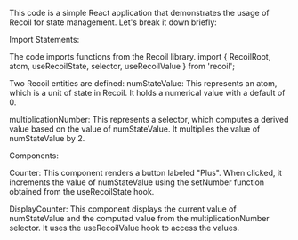 This code is a simple React application that demonstrates the usage of Recoil for state management. Let's break it down briefly:

Import Statements:

The code imports functions from the Recoil library.
import { RecoilRoot, atom, useRecoilState, selector, useRecoilValue } from 'recoil';

Two Recoil entities are defined:
numStateValue: This represents an atom, which is a unit of state in Recoil. It holds a numerical value with a default of 0.

multiplicationNumber: This represents a selector, which computes a derived value based on the value of numStateValue. It multiplies the value of numStateValue by 2.

Components:

Counter: This component renders a button labeled "Plus". When clicked, it increments the value of numStateValue using the setNumber function obtained from the useRecoilState hook.

DisplayCounter: This component displays the current value of numStateValue and the computed value from the multiplicationNumber selector. It uses the useRecoilValue hook to access the values.
